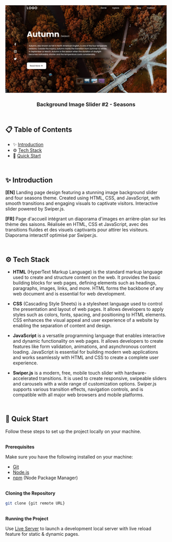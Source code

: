 <div align="center">
    <a href="https://bg-img-slider-2.netlify.app" target="_blank">
      <img src="design/preview.webp" alt="Project Banner">
    </a>
  <h3 align="center">Background Image Slider #2 - Seasons</h3>
</div>

##  <br /> 📋 <a name="table">Table of Contents</a>

- ✨ [Introduction](#introduction)
- ⚙️ [Tech Stack](#tech-stack)
- 🚀 [Quick Start](#quick-start)

##  <br /> <a name="introduction">✨ Introduction</a>

**[EN]** Landing page design featuring a stunning image background slider and four seasons theme. Created using HTML, CSS, and JavaScript, with smooth transitions and engaging visuals to captivate visitors. Interactive slider powered by Swiper.js.

**[FR]** Page d'accueil intégrant un diaporama d'images en arrière-plan sur les thème des saisons. Réalisée en HTML, CSS et JavaScript, avec des transitions fluides et des visuels captivants pour attirer les visiteurs. Diaporama interactif optimisé par Swiper.js.

##  <br /> <a name="tech-stack">⚙️ Tech Stack</a>

- **HTML** (HyperText Markup Language) is the standard markup language used to create and structure content on the web. It provides the basic building blocks for web pages, defining elements such as headings, paragraphs, images, links, and more. HTML forms the backbone of any web document and is essential for web development.
  
- **CSS** (Cascading Style Sheets) is a stylesheet language used to control the presentation and layout of web pages. It allows developers to apply styles such as colors, fonts, spacing, and positioning to HTML elements. CSS enhances the visual appeal and user experience of a website by enabling the separation of content and design.
  
- **JavaScript** is a versatile programming language that enables interactive and dynamic functionality on web pages. It allows developers to create features like form validation, animations, and asynchronous content loading. JavaScript is essential for building modern web applications and works seamlessly with HTML and CSS to create a complete user experience.

- **Swiper.js** is a modern, free, mobile touch slider with hardware-accelerated transitions. It is used to create responsive, swipeable sliders and carousels with a wide range of customization options. Swiper.js supports various transition effects, navigation controls, and is compatible with all major web browsers and mobile platforms.

## <br /> <a name="quick-start">🚀 Quick Start</a>

Follow these steps to set up the project locally on your machine.

<br/>**Prerequisites**

Make sure you have the following installed on your machine:

- [Git](https://git-scm.com/)
- [Node.js](https://nodejs.org/en)
- [npm](https://www.npmjs.com/) (Node Package Manager)

<br/>**Cloning the Repository**

```bash
git clone {git remote URL}
```

<br/>**Running the Project**

Use [Live Server](https://marketplace.visualstudio.com/items?itemName=ritwickdey.LiveServer)
to launch a development local server with live reload feature for static & dynamic pages.